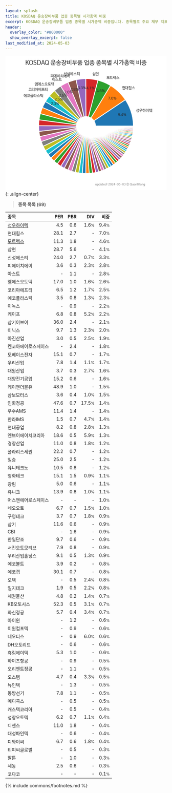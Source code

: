```yaml
---
layout: splash
title: KOSDAQ 운송장비부품 업종 종목별 시가총액 비중
excerpt: KOSDAQ 운송장비부품 업종 종목별 시가총액 비중입니다. 종목별로 주요 재무 지표를 함께 표시합니다.
header:
  overlay_color: "#800000"
  show_overlay_excerpt: false
last_modified_at: 2024-05-03
---
```



![KOSDAQ 운송장비부품 업종 종목별 시가총액 비중](/stats/sector/images/kosdaq_업종_운송장비부품_종목.png){: .align-center}


> **종목 목록 (69)**<a id="list"></a>

| **종목** | **PER** | **PBR** | **DIV** | **비중** |
| :------- | ------: | ------: | ------: | -------: |
| [성우하이텍](/015750/) | 4.5 | 0.6 | 1.6<small>%</small> | 9.4<small>%</small> |
| 현대힘스 | 28.1 | 2.7 | - | 7.0<small>%</small> |
| [모트렉스](/118990/) | 11.3 | 1.8 | - | 4.6<small>%</small> |
| 삼현 | 28.7 | 5.6 | - | 4.1<small>%</small> |
| 신성에스티 | 24.0 | 2.7 | 0.7<small>%</small> | 3.3<small>%</small> |
| 피에이치에이 | 3.6 | 0.3 | 2.3<small>%</small> | 2.8<small>%</small> |
| 아스트 | - | 1.1 | - | 2.8<small>%</small> |
| 엠에스오토텍 | 17.0 | 1.0 | 1.6<small>%</small> | 2.6<small>%</small> |
| 코리아에프티 | 6.5 | 1.2 | 1.7<small>%</small> | 2.5<small>%</small> |
| 에코플라스틱 | 3.5 | 0.8 | 1.3<small>%</small> | 2.3<small>%</small> |
| 이녹스 | - | 0.9 | - | 2.2<small>%</small> |
| 케이프 | 6.8 | 0.8 | 5.2<small>%</small> | 2.2<small>%</small> |
| 삼기이브이 | 36.0 | 2.4 | - | 2.1<small>%</small> |
| 이닉스 | 9.7 | 1.3 | 2.3<small>%</small> | 2.0<small>%</small> |
| 아진산업 | 3.0 | 0.5 | 2.5<small>%</small> | 1.9<small>%</small> |
| 켄코아에어로스페이스 | - | 2.4 | - | 1.8<small>%</small> |
| 모베이스전자 | 15.1 | 0.7 | - | 1.7<small>%</small> |
| 우리산업 | 7.8 | 1.4 | 1.1<small>%</small> | 1.7<small>%</small> |
| 대원산업 | 3.7 | 0.3 | 2.7<small>%</small> | 1.6<small>%</small> |
| 대양전기공업 | 15.2 | 0.6 | - | 1.6<small>%</small> |
| 케이엔더블유 | 48.9 | 1.0 | - | 1.5<small>%</small> |
| 삼보모터스 | 3.6 | 0.4 | 1.0<small>%</small> | 1.5<small>%</small> |
| 인화정공 | 47.6 | 0.7 | 17.5<small>%</small> | 1.4<small>%</small> |
| 우수AMS | 11.4 | 1.4 | - | 1.4<small>%</small> |
| 한라IMS | 1.5 | 0.7 | 4.7<small>%</small> | 1.4<small>%</small> |
| 현대공업 | 8.2 | 0.8 | 2.8<small>%</small> | 1.3<small>%</small> |
| 엔브이에이치코리아 | 18.6 | 0.5 | 5.9<small>%</small> | 1.3<small>%</small> |
| 경창산업 | 11.0 | 0.8 | 1.8<small>%</small> | 1.2<small>%</small> |
| 폴라리스세원 | 22.2 | 0.7 | - | 1.2<small>%</small> |
| 일승 | 25.0 | 2.5 | - | 1.2<small>%</small> |
| 유니테크노 | 10.5 | 0.8 | - | 1.2<small>%</small> |
| 영화테크 | 15.1 | 1.5 | 0.9<small>%</small> | 1.1<small>%</small> |
| 광림 | 5.0 | 0.6 | - | 1.1<small>%</small> |
| 유니크 | 13.9 | 0.8 | 1.0<small>%</small> | 1.1<small>%</small> |
| 어스앤에어로스페이스 | - | - | - | 1.0<small>%</small> |
| 네오오토 | 6.7 | 0.7 | 1.5<small>%</small> | 1.0<small>%</small> |
| 구영테크 | 3.7 | 0.7 | 1.8<small>%</small> | 0.9<small>%</small> |
| 삼기 | 11.6 | 0.6 | - | 0.9<small>%</small> |
| CBI | - | 1.6 | - | 0.9<small>%</small> |
| 한일단조 | 9.7 | 0.6 | - | 0.9<small>%</small> |
| 서진오토모티브 | 7.9 | 0.8 | - | 0.9<small>%</small> |
| 우리산업홀딩스 | 9.1 | 0.5 | 1.3<small>%</small> | 0.9<small>%</small> |
| 에코볼트 | 3.9 | 0.2 | - | 0.8<small>%</small> |
| 에코캡 | 30.1 | 0.7 | - | 0.8<small>%</small> |
| 오텍 | - | 0.5 | 2.4<small>%</small> | 0.8<small>%</small> |
| 일지테크 | 1.9 | 0.5 | 2.2<small>%</small> | 0.8<small>%</small> |
| 세원물산 | 4.8 | 0.2 | 1.4<small>%</small> | 0.7<small>%</small> |
| KB오토시스 | 52.3 | 0.5 | 3.1<small>%</small> | 0.7<small>%</small> |
| 화신정공 | 5.7 | 0.4 | 3.4<small>%</small> | 0.7<small>%</small> |
| 아이윈 | - | 1.2 | - | 0.6<small>%</small> |
| 이원컴포텍 | - | 0.9 | - | 0.6<small>%</small> |
| 네오티스 | - | 0.9 | 6.0<small>%</small> | 0.6<small>%</small> |
| DH오토리드 | - | 0.6 | - | 0.6<small>%</small> |
| 휴림에이텍 | 5.3 | 1.0 | - | 0.6<small>%</small> |
| 하이즈항공 | - | 0.9 | - | 0.5<small>%</small> |
| 오리엔트정공 | - | 1.1 | - | 0.5<small>%</small> |
| 오스템 | 4.7 | 0.4 | 3.3<small>%</small> | 0.5<small>%</small> |
| 뉴인텍 | - | 1.3 | - | 0.5<small>%</small> |
| 동방선기 | 7.8 | 1.1 | - | 0.5<small>%</small> |
| 메디콕스 | - | 0.5 | - | 0.5<small>%</small> |
| 캐스텍코리아 | - | 0.5 | - | 0.4<small>%</small> |
| 성창오토텍 | 6.2 | 0.7 | 1.1<small>%</small> | 0.4<small>%</small> |
| 디젠스 | 11.0 | 1.8 | - | 0.4<small>%</small> |
| 대성파인텍 | - | 0.6 | - | 0.4<small>%</small> |
| 디와이씨 | 6.7 | 0.6 | 1.8<small>%</small> | 0.4<small>%</small> |
| 티피씨글로벌 | - | 0.5 | - | 0.3<small>%</small> |
| 알톤 | - | 1.0 | - | 0.3<small>%</small> |
| 세동 | 2.5 | 0.6 | - | 0.3<small>%</small> |
| 코다코 | - | - | - | 0.1<small>%</small> |

{% include commons/footnotes.md %}